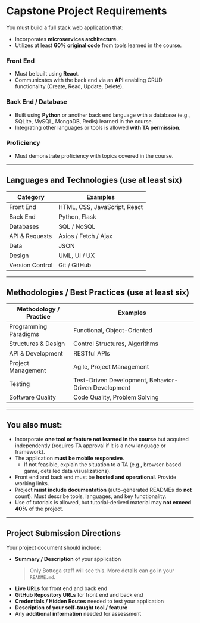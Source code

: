 # Capstone Project Requirements

You must build a full stack web application that:
- Incorporates **microservices architecture**.
- Utilizes at least **60% original code** from tools learned in the course.

### Front End
- Must be built using **React**.
- Communicates with the back end via an **API** enabling CRUD functionality (Create, Read, Update, Delete).

### Back End / Database
- Built using **Python** or another back end language with a database (e.g., SQLite, MySQL, MongoDB, Redis) learned in the course.
- Integrating other languages or tools is allowed **with TA permission**.

### Proficiency
- Must demonstrate proficiency with topics covered in the course.

---

## Languages and Technologies (use **at least six**)

| Category       | Examples                                   |
|----------------|--------------------------------------------|
| Front End      | HTML, CSS, JavaScript, React               |
| Back End       | Python, Flask                              |
| Databases      | SQL / NoSQL                                |
| API & Requests | Axios / Fetch / Ajax                       |
| Data           | JSON                                       |
| Design         | UML, UI / UX                               |
| Version Control| Git / GitHub                               |

---

## Methodologies / Best Practices (use **at least six**)

| Methodology / Practice     | Examples                               |
|----------------------------|----------------------------------------|
| Programming Paradigms      | Functional, Object-Oriented            |
| Structures & Design        | Control Structures, Algorithms         |
| API & Development          | RESTful APIs                           |
| Project Management         | Agile, Project Management              |
| Testing                    | Test-Driven Development, Behavior-Driven Development |
| Software Quality           | Code Quality, Problem Solving          |

---

## You also must:
- Incorporate **one tool or feature not learned in the course** but acquired independently (requires TA approval if it is a new language or framework).  
- The application **must be mobile responsive**.  
  - If not feasible, explain the situation to a TA (e.g., browser-based game, detailed data visualizations).  
- Front end and back end must be **hosted and operational**. Provide working links.  
- Project **must include documentation** (auto-generated READMEs do **not** count). Must describe tools, languages, and key functionality.  
- Use of tutorials is allowed, but tutorial-derived material may **not exceed 40%** of the project.  

---

## Project Submission Directions

Your project document should include:

- **Summary / Description** of your application  
  > Only Bottega staff will see this. More details can go in your `README.md`.
- **Live URLs** for front end and back end
- **GitHub Repository URLs** for front end and back end
- **Credentials / Hidden Routes** needed to test your application
- **Description of your self-taught tool / feature**
- Any **additional information** needed for assessment

